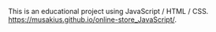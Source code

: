 This is an educational project using JavaScript / HTML / CSS.
https://musakius.github.io/online-store_JavaScript/.
